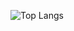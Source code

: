 ![Top Langs](https://github-readme-stats.vercel.app/api/top-langs/?username=dominhnhut01&hide=jupyter%20notebook,javascript,css,scss,html&theme=tokyonight)
